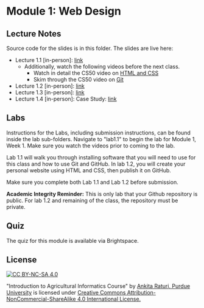 # Module 1: Web Design

## Lecture Notes

Source code for the slides is in this folder. The slides are live here:

- Lecture 1.1 [in-person]: [link](http://www.aginformaticslab.org/ag-informatics-course/module1/lecture1.1.html) 
   - Additionally, watch the following videos before the next class.
      - Watch in detail the CS50 video on [HTML and CSS](https://cs50.harvard.edu/web/2020/weeks/0/)
      - Skim through the CS50 video on [Git](https://cs50.harvard.edu/web/2020/weeks/1/)
- Lecture 1.2 [in-person]: [link](http://www.aginformaticslab.org/ag-informatics-course/module1/lecture1.2.html)
- Lecture 1.3 [in-person]: [link](http://www.aginformaticslab.org/ag-informatics-course/module1/lecture1.3.html)
- Lecture 1.4 [in-person]: Case Study: [link](http://www.aginformaticslab.org/ag-informatics-course/module1/lecture1.4.html)

## Labs

Instructions for the Labs, including submission instructions, can be found inside the lab sub-folders. Navigate to "lab1.1" to begin the lab for Module 1, Week 1. Make sure you watch the videos prior to coming to the lab.

Lab 1.1 will walk you through installing software that you will need to use for this class and how to use Git and GitHub. In lab 1.2, you will create your personal website using HTML and CSS, then publish it on GitHub. 

Make sure you complete both Lab 1.1 and Lab 1.2 before submission.

**Academic Integrity Reminder:** This is only lab that your Github repository is public. For lab 1.2 and remaining of the class, the repository must be private. 

## Quiz

The quiz for this module is available via Brightspace. 

## License
[![CC BY-NC-SA 4.0][cc-by-nc-sa-shield]][cc-by-nc-sa]

<!-- This work is licensed under a
[Creative Commons Attribution-NonCommercial-ShareAlike 4.0 International License][cc-by-nc-sa].

[![CC BY-NC-SA 4.0][cc-by-nc-sa-image]][cc-by-nc-sa] -->

[cc-by-nc-sa]: http://creativecommons.org/licenses/by-nc-sa/4.0/
[cc-by-nc-sa-image]: https://licensebuttons.net/l/by-nc-sa/4.0/88x31.png
[cc-by-nc-sa-shield]: https://img.shields.io/badge/License-CC%20BY--NC--SA%204.0-lightgrey.svg

  "Introduction to Agricultural Informatics Course" by [Ankita Raturi, Purdue University](https://github.com/ag-informatics/ag-informatics-course) is licensed under [Creative Commons Attribution-NonCommercial-ShareAlike 4.0 International License.](http://creativecommons.org/licenses/by-nc-sa/4.0/)
